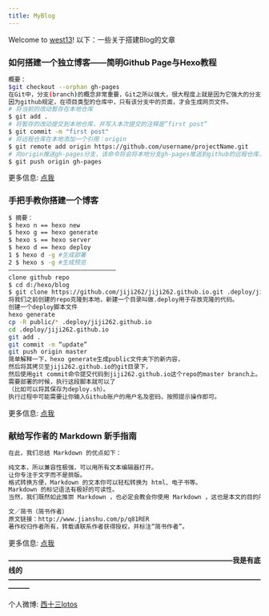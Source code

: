 ```yaml
---
title: MyBlog
---
```

Welcome to [west13](https://westfive.github.io/)! 
以下：一些关于搭建Blog的文章

### 如何搭建一个独立博客——简明Github Page与Hexo教程
``` bash
概要：
$git checkout --orphan gh-pages
在Git中，分支(branch)的概念非常重要，Git之所以强大，很大程度上就是因为它强大的分支体系。这里的分支名字必须是gh-pages，
因为github规定，在项目类型的仓库中，只有该分支中的页面，才会生成网页文件。
# 将当前的改动暂存在本地仓库
$ git add .
# 将暂存的改动提交到本地仓库，并写入本次提交的注释是”first post“
$ git commit -m "first post"
# 将远程仓库在本地添加一个引用：origin
$ git remote add origin https://github.com/username/projectName.git
# 向origin推送gh-pages分支，该命令将会将本地分支gh-pages推送到github的远程仓库，并在远程仓库创建一个同名的分支。该命令后会提示输入用户名和密码。
$ git push origin gh-pages
```
更多信息: [点我](http://www.jianshu.com/p/05289a4bc8b2)


### 手把手教你搭建一个博客

``` bash
$ 摘要：
$ hexo n == hexo new
$ hexo g == hexo generate
$ hexo s == hexo server
$ hexo d == hexo deploy
1 $ hexo d -g #生成部署
2 $ hexo s -g #生成预览
——————————————————————————————
clone github repo
$ cd d:/hexo/blog
$ git clone https://github.com/jiji262/jiji262.github.io.git .deploy/jiji262.github.io
将我们之前创建的repo克隆到本地，新建一个目录叫做.deploy用于存放克隆的代码。
创建一个deploy脚本文件
hexo generate
cp -R public/* .deploy/jiji262.github.io
cd .deploy/jiji262.github.io
git add .
git commit -m “update”
git push origin master
简单解释一下，hexo generate生成public文件夹下的新内容，
然后将其拷贝至jiji262.github.io的git目录下，
然后使用git commit命令提交代码到jiji262.github.io这个repo的master branch上。
需要部署的时候，执行这段脚本就可以了
（比如可以将其保存为deploy.sh）。
执行过程中可能需要让你输入Github账户的用户名及密码，按照提示操作即可。

```

更多信息: [点我](http://jiji262.github.io/2016/04/15/2016-04-15-hexo-github-pages-blog/)

### 献给写作者的 Markdown 新手指南

``` bash
在此，我们总结 Markdown 的优点如下：

纯文本，所以兼容性极强，可以用所有文本编辑器打开。
让你专注于文字而不是排版。
格式转换方便，Markdown 的文本你可以轻松转换为 html、电子书等。
Markdown 的标记语法有极好的可读性。
当然，我们既然如此推崇 Markdown ，也必定会教会你使用 Markdown ，这也是本文的目的所在。不过，虽然 Markdown 的语法已经足够简单，但是现有的 Markdown 语法说明更多的是写给 web 从业者看的，对于很多写作者来说，学习起来效率很低，现在，我们特地为写作者量身定做本指南，从写作者的实际需求出发，介绍写作者真正实用的常用格式，深入浅出、图文并茂地让您迅速掌握 Markdown 语法。

文／简书（简书作者）
原文链接：http://www.jianshu.com/p/q81RER
著作权归作者所有，转载请联系作者获得授权，并标注“简书作者”。
```

更多信息: [点我](http://www.jianshu.com/p/q81RER)

**————————————————————————————————我是有底线的———————————————————————————————————————**

个人微博: [西十三lotos](http://weibo.com/u/6076206582?is_hot=1)
